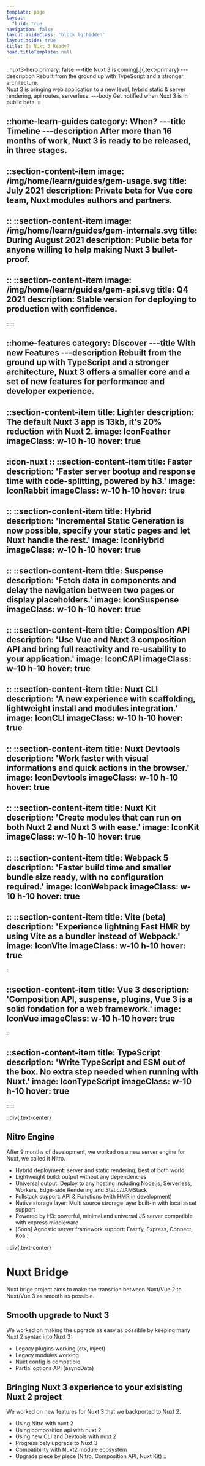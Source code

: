 ```yaml
---
template: page
layout:
  fluid: true
navigation: false
layout.asideClass: 'block lg:hidden'
layout.aside: true
title: Is Nuxt 3 Ready?
head.titleTemplate: null
---
```



::nuxt3-hero
primary: false
---title
Nuxt 3 is coming[.]{.text-primary}
---description
Rebuilt from the ground up with TypeScript and a stronger architecture.<br>
Nuxt 3 is bringing web application to a new level, hybrid static & server rendering, api routes, serverless.
---body
Get notified when Nuxt 3 is in public beta.
::

::home-learn-guides
category: When?
---title
Timeline
---description
After more than 16 months of work, Nuxt 3 is ready to be released, in three stages.
---

  ::section-content-item
  image: /img/home/learn/guides/gem-usage.svg
  title: July 2021
  description: Private beta for Vue core team, Nuxt modules authors and partners.
  ---
  ::
  ::section-content-item
  image: /img/home/learn/guides/gem-internals.svg
  title: During August 2021
  description: Public beta for anyone willing to help making Nuxt 3 bullet-proof.
  ---
  ::
  ::section-content-item
  image: /img/home/learn/guides/gem-api.svg
  title: Q4 2021
  description: Stable version for deploying to production with confidence.
  ---
  ::
::

::home-features
category: Discover
---title
With new Features
---description
Rebuilt from the ground up with TypeScript and a stronger architecture, Nuxt 3 offers a smaller core and a set of new features for performance and developer experience.
---
  ::section-content-item
  title: Lighter
  description: The default Nuxt 3 app is 13kb, it's 20% reduction with Nuxt 2.
  image: IconFeather
  imageClass: w-10 h-10
  hover: true
  ---
  :icon-nuxt
  ::
  ::section-content-item
  title: Faster
  description: 'Faster server bootup and response time with code-splitting, powered by h3.'
  image: IconRabbit
  imageClass: w-10 h-10
  hover: true
  ---
  ::
  ::section-content-item
  title: Hybrid
  description: 'Incremental Static Generation is now possible, specify your static pages and let Nuxt handle the rest.'
  image: IconHybrid
  imageClass: w-10 h-10
  hover: true
  ---
  ::
  ::section-content-item
  title: Suspense
  description: 'Fetch data in components and delay the navigation between two pages or display placeholders.'
  image: IconSuspense
  imageClass: w-10 h-10
  hover: true
  ---
  ::
  ::section-content-item
  title: Composition API
  description: 'Use Vue and Nuxt 3 composition API and bring full reactivity and re-usability to your application.'
  image: IconCAPI
  imageClass: w-10 h-10
  hover: true
  ---
  ::
  ::section-content-item
  title: Nuxt CLI
  description: 'A new experience with scaffolding, lightweight install and modules integration.'
  image: IconCLI
  imageClass: w-10 h-10
  hover: true
  ---
  ::
  ::section-content-item
  title: Nuxt Devtools
  description: 'Work faster with visual informations and quick actions in the browser.'
  image: IconDevtools
  imageClass: w-10 h-10
  hover: true
  ---
  ::
  ::section-content-item
  title: Nuxt Kit
  description: 'Create modules that can run on both Nuxt 2 and Nuxt 3 with ease.'
  image: IconKit
  imageClass: w-10 h-10
  hover: true
  ---
  ::
  ::section-content-item
  title: Webpack 5
  description: 'Faster build time and smaller bundle size ready, with no configuration required.'
  image: IconWebpack
  imageClass: w-10 h-10
  hover: true
  ---
  ::
  ::section-content-item
  title: Vite (beta)
  description: 'Experience lightning Fast HMR by using Vite as a bundler instead of Webpack.'
  image: IconVite
  imageClass: w-10 h-10
  hover: true
  ---
  ::

  ::section-content-item
  title: Vue 3
  description: 'Composition API, suspense, plugins, Vue 3 is a solid fondation for a web framework.'
  image: IconVue
  imageClass: w-10 h-10
  hover: true
  ---
  ::

  ::section-content-item
  title: TypeScript
  description: 'Write TypeScript and ESM out of the box. No extra step needed when running with Nuxt.'
  image: IconTypeScript
  imageClass: w-10 h-10
  hover: true
  ---
  ::
::


::div{.text-center}
## Nitro Engine

After 9 months of development, we worked on a new server engine for Nuxt, we called it Nitro. 

- Hybrid deployment: server and static rendering, best of both world
- Lightweight build: output without any dependencies
- Universal output: Deploy to any hosting including Node.js, Serverless, Workers, Edge-side Rendering and Static/JAMStack
- Fullstack support: API & Functions (with HMR in development)
- Native storage layer: Multi source strorage layer built-in with local asset support
- Powered by H3: powerful, minimal and universal JS server compatible with express middleware
- [Soon] Agnostic server framework support: Fastify, Express, Connect, Koa
::

::div{.text-center}
# Nuxt Bridge

Nuxt brige project aims to make the transition between Nuxt/Vue 2 to Nuxt/Vue 3 as smooth as possible.

## Smooth upgrade to Nuxt 3

We worked on making the upgrade as easy as possible by keeping many Nuxt 2 syntax into Nuxt 3:

- Legacy plugins working (ctx, inject)
- Legacy modules working
- Nuxt config is compatible
- Partial options API (asyncData)

## Bringing Nuxt 3 experience to your exisisting Nuxt 2 project

We worked on new features for Nuxt 3 that we backported to Nuxt 2.

- Using Nitro with nuxt 2
- Using composition api with nuxt 2
- Using new CLI and Devtools with nuxt 2
- Progressibely upgrade to Nuxt 3
- Compatibility with Nuxt2 module ecosystem
- Upgrade piece by piece (Nitro, Composition API, Nuxt Kit)
::
